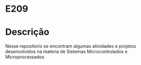 # E209

# Descrição

Nesse repositorio se encontram algumas atividades e projetos desenvolvidos na materia de Sistemas Microcontrolados e Microprocessados
